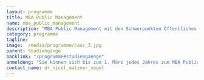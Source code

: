 ```yaml
---
layout: programme
title: MBA Public Management
name: mba_public_management
description: "MBA Public Management mit den Schwerpunkten Öffentliches Controlling und Öffentliche Beschaffung"
category: programme
tagline: 
image:  /media/programme/casc_3.jpg
parent: Studiengänge
backlink: "/programme#studiengaenge"
anmeldung: "Sie können sich bis zum 1. März jedes Jahres zum MBA Public Management anmelden, der Studiengang beginnt im April jedes Jahres."
contact_name: dr_nicol_matzner_vogel
---
```










